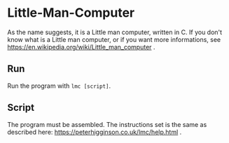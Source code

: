 # Little-Man-Computer

As the name suggests, it is a Little man computer, written in C. If you don't know what is a Little man computer,
or if you want more informations, see https://en.wikipedia.org/wiki/Little_man_computer .

## Run

Run the program with `lmc [script]`.

## Script

The program must be assembled. The instructions set is the same as described here: https://peterhigginson.co.uk/lmc/help.html .
